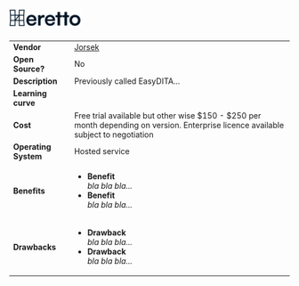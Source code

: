  # <img src='Heretto-logo.png' height='30'> 

<table>
  <tr>
    <td><b>Vendor</td>
    <td><a href="https://www.heretto.com">Jorsek</a> </td>
  </tr>
  <tr>
    <td><b>Open Source?</td>
    <td>No</td>
  </tr>
  <tr>
    <td><b>Description</td>
    <td>Previously called EasyDITA...</td>
  </tr> 
  <tr>
    <td><b>Learning curve</td>
    <td></td>
  </tr> 
  <tr>
    <td><b>Cost</td>
    <td>Free trial available but other wise $150 - $250 per month depending on version. Enterprise licence available subject to negotiation</td>
  </tr>
  <tr>
    <td><b>Operating System</td>
    <td>Hosted service</td>
  </tr> 
  <tr>
    <td><b>Benefits</td>
  <td>
    <ul>
      <li><b>Benefit</b><br><i>bla bla bla...</i></li>
      <li><b>Benefit</b><br><i>bla bla bla...</i></li>
    </ul>
  </td>
</tr>
<tr>
  <td><b>Drawbacks</td>
  <td>
    <ul>
      <li><b>Drawback</b><br><i>bla bla bla...</i></li>
      <li><b>Drawback</b><br><i>bla bla bla...</i></li>
    </ul>
  </td> 
</tr>
</table>
